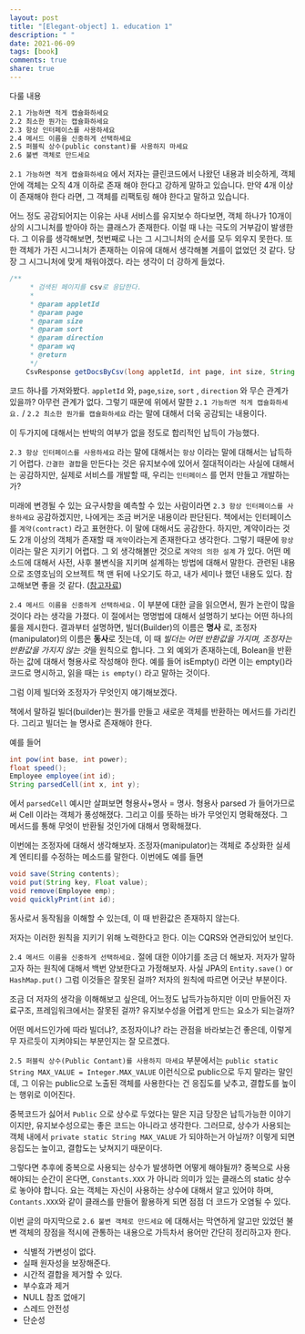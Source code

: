 ```yaml
---
layout: post
title: "[Elegant-object] 1. education 1"
description: " "
date: 2021-06-09
tags: [book]
comments: true
share: true
---
```


다룰 내용

```markdown
2.1 가능하면 적게 캡슐화하세요      
2.2 최소한 뭔가는 캡슐화하세요      
2.3 항상 인터페이스를 사용하세요      
2.4 메서드 이름을 신중하게 선택하세요    
2.5 퍼블릭 상수(public constant)를 사용하지 마세요      
2.6 불변 객체로 만드세요  
```

 `2.1 가능하면 적게 캡슐화하세요` 에서 저자는 클린코드에서 나왔던 내용과 비슷하게, 객체 안에 객체는 오직 4개 이하로 존재 해야 한다고 강하게 말하고 있습니다. 만약 4개 이상이 존재해야 한다 라면, 그 객체를 리팩토링 해야 한다고 말하고 있습니다.

 어느 정도 공감되어지는 이유는 사내 서비스를 유지보수 하다보면, 객체 하나가 10개이상의 시그니처를 받아야 하는 클래스가 존재한다. 이럴 때 나는 극도의 거부감이 발생한다. 그 이유를 생각해보면, 첫번째로 나는 그 시그니처의 순서를 모두 외우지 못한다. 또한 객체가 가진 시그니처가 존재하는 이유에 대해서 생각해볼 겨를이 없었던 것 같다. 당장 그 시그니처에 맞게 채워야겠다. 라는 생각이 더 강하게 들었다.



```java
/**
     * 검색된 페이지를 csv로 응답한다.
     *
     * @param appletId
     * @param page
     * @param size
     * @param sort
     * @param direction
     * @param wq
     * @return
     */
    CsvResponse getDocsByCsv(long appletId, int page, int size, String sort, String direction, String wq);

```



코드 하나를 가져와봤다. `appletId` 와, `page`,`size`, `sort` , `direction` 와 무슨 관계가 있을까? 아무런 관계가 없다. 그렇기 때문에 위에서 말한 `2.1 가능하면 적게 캡슐화하세요.` / `2.2 최소한 뭔가를 캡슐화하세요` 라는 말에 대해서 더욱 공감되는 내용이다.

이 두가지에 대해서는 반박의 여부가 없을 정도로 합리적인 납득이 가능했다.



`2.3 항상 인터페이스를 사용하세요` 라는 말에 대해서는 `항상` 이라는 말에 대해서는 납득하기 어렵다. `간결한 결합`을 만든다는 것은 유지보수에 있어서 절대적이라는 사실에 대해서는 공감하지만, 실제로 서비스를 개발할 때, 우리는 `인터페이스` 를 먼저 만들고 개발하는가?

미래에 변경될 수 있는 요구사항을 예측할 수 있는 사람이라면 `2.3 항상 인터페이스를 사용하세요` 공감하겠지만, 나에게는 조금 버거운 내용이라 판단된다. 책에서는 인터페이스를 `계약(contract)` 라고 표현한다. 이 말에 대해서도 공감한다. 하지만, 계약이라는 것도 2개 이상의 객체가 존재할 때 `계약`이라는게 존재한다고 생각한다. 그렇기 때문에 `항상` 이라는 말은 지키기 어렵다. 그 외 생각해볼만 것으로 `계약의 의한 설계` 가 있다. 어떤 메소드에 대해서 사전, 사후 불변식을 지키며 설계하는 방법에 대해서 말한다. 관련된 내용으로 조영호님의 오브젝트 책 맨 뒤에 나오기도 하고, 내가 세미나 했던 내용도 있다. 참고해보면 좋을 것 같다. ([참고자료](https://www.slideshare.net/JoenggyuLenKim/design-by-contract-226703670))



`2.4 메서드 이름을 신중하게 선택하세요.`  이 부분에 대한 글을 읽으면서, 뭔가 논란이 많을 것이다 라는 생각을 가졌다. 이 절에서는 명명법에 대해서 설명하기 보다는 어떤 하나의 룰을 제시한다. 결과부터 설명하면, 빌더(Builder)의 이름은 **명사** 로, 조정자(manipulator)의 이름은 **동사**로 짓는데, 이 때 *빌더는 어떤 반환값을 가지며, 조정자는 반환값을 가지지 않는 것*을 원칙으로 합니다. 그 외 예외가 존재하는데, Bolean을 반환하는 값에 대해서 형용사로 작성해야 한다. 예를 들어 isEmpty() 라면 이는 empty()라 코드로 명시하고, 읽을 때는 `is empty()` 라고 말하는 것이다.

그럼 이제 빌더와 조정자가 무엇인지 얘기해보겠다.

책에서 말하길 빌더(builder)는 뭔가를 만들고 새로운 객체를 반환하는 메서드를 가리킨다. 그리고 빌더는 늘 명사로 존재해야 한다.

예를 들어

```java
int pow(int base, int power);
float speed();
Employee employee(int id);
String parsedCell(int x, int y);
```

에서 `parsedCell` 예시만 살펴보면 형용사+명사 = 명사. 형용사 parsed 가 들어가므로써 Cell 이라는 객체가 풍성해졌다. 그리고 이를 뜻하는 바가 무엇인지 명확해졌다. 그 메서드를 통해 무엇이 반환될 것인가에 대해서 명확해졌다.



이번에는 조정자에 대해서 생각해보자. 조정자(manipulator)는 객체로 추상화한 실세계 엔티티를 수정하는 메소드를 말한다. 이번에도 예를 들면

```java
void save(String contents);
void put(String key, Float value);
void remove(Employee emp);
void quicklyPrint(int id);
```



동사로서 동작됨을 이해할 수 있는데, 이 때 반환값은 존재하지 않는다. 

저자는 이러한 원칙을 지키기 위해 노력한다고 한다. 이는 CQRS와 연관되있어 보인다.

`2.4 메서드 이름을 신중하게 선택하세요.`  절에 대한 이야기를 조금 더 해보자. 저자가 말하고자 하는 원칙에 대해서 백번 양보한다고 가정해보자. 사실 JPA의 `Entity.save()` or` HashMap.put()` 그럼 이것들은 잘못된 걸까? 저자의 원칙에 따르면 어긋난 부분이다. 

조금 더 저자의 생각을 이해해보고 싶은데, 어느정도 납득가능하지만 이미 만들어진 자료구조, 프레임워크에서는 잘못된 걸까? 유지보수성을 어렵게 만드는 요소가 되는걸까?

 어떤 메서드인가에 따라 빌더냐?, 조정자이냐? 라는 관점을 바라보는건 좋은데, 이렇게 무 자르듯이 지켜야되는 부분인지는 잘 모르곘다.



`2.5 퍼블릭 상수(Public Contant)를 사용하지 마세요` 부분에서는 `public static String MAX_VALUE = Integer.MAX_VALUE`  이런식으로 public으로 두지 말라는 말인데, 그 이유는 public으로 노출된 객체를 사용한다는 건 응집도를 낮추고, 결합도를 높이는 행위로 이어진다. 

중복코드가 싫어서 `Public` 으로 상수로 두었다는 말은 지금 당장은 납득가능한 이야기이지만, 유지보수성으로는 좋은 코드는 아니라고 생각한다. 그러므로, 상수가 사용되는 객체 내에서 `private static String MAX_VALUE` 가 되야하는거 아닐까? 이렇게 되면 응집도는 높이고, 결합도는 낮쳐지기 때문이다.

 그렇다면 추후에 중복으로 사용되는 상수가 발생하면 어떻게 해야될까? 중복으로 사용해야되는 순간이 온다면, `Constants.XXX` 가 아니라 의미가 있는 클래스의 static 상수로 놓아야 합니다. 요는 객체는 자신이 사용하는 상수에 대해서 알고 있어야 하며, `Contants.XXX`와 같이 클래스를 만들어 활용하게 되면 점점 더 코드가 오염될 수 있다.



이번 글의 마지막으로 `2.6 불변 객체로 만드세요` 에 대해서는 막연하게 알고만 있었던 불변 객체의 장점을 적시에 관통하는 내용으로 가득차서 용어만 간단히 정리하고자 한다.

- 식별적 가변성이 없다.
- 실패 원자성을 보장해준다.
- 시간적 결합을 제거할 수 있다.
- 부수효과 제거
- NULL 참조 없애기
- 스레드 안전성
- 단순성



